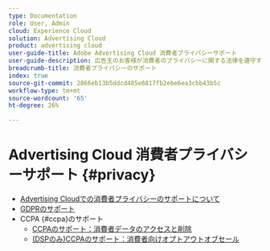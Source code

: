```yaml
---
type: Documentation
role: User, Admin
cloud: Experience Cloud
solution: Advertising Cloud
product: advertising cloud
user-guide-title: Adobe Advertising Cloud 消費者プライバシーサポート
user-guide-description: 広告主のお客様が消費者のプライバシーに関する法律を遵守するのに役立つ、Advertising Cloudが提供するセキュリティおよびプライバシーに関する制御について説明します。
breadcrumb-title: 消費者プライバシーのサポート
index: true
source-git-commit: 2866eb13b5ddcd485e6817fb2ebe6ea3cbb43b5c
workflow-type: tm+mt
source-wordcount: '65'
ht-degree: 26%

---
```



# Advertising Cloud 消費者プライバシーサポート {#privacy}

+ [Advertising Cloudでの消費者プライバシーのサポートについて](/help/privacy/home.md)
+ [GDPRのサポート](/help/privacy/ad-cloud-gdpr.md)
+ CCPA {#ccpa}のサポート
   + [CCPAのサポート：消費者データのアクセスと削除](/help/privacy/ad-cloud-ccpa-access-delete.md)
   + [(DSPのみ)CCPAのサポート：消費者向けオプトアウトオブセール](/help/privacy/ad-cloud-ccpa-opt-out-of-sale.md)
